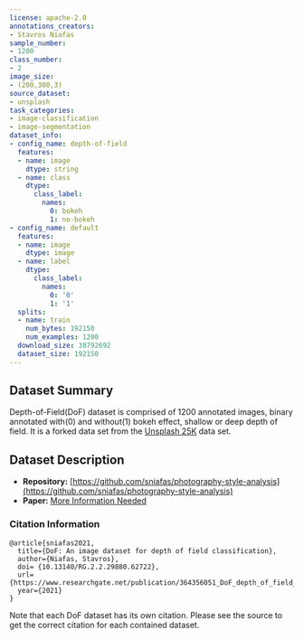 ```yaml
---
license: apache-2.0
annotations_creators:
- Stavros Niafas
sample_number:
- 1200
class_number:
- 2
image_size:
- (200,300,3)
source_dataset:
- unsplash
task_categories:
- image-classification
- image-segmentation
dataset_info:
- config_name: depth-of-field
  features:
  - name: image
    dtype: string
  - name: class
    dtype:
      class_label:
        names:
          0: bokeh
          1: no-bokeh
- config_name: default
  features:
  - name: image
    dtype: image
  - name: label
    dtype:
      class_label:
        names:
          0: '0'
          1: '1'
  splits:
  - name: train
    num_bytes: 192150
    num_examples: 1200
  download_size: 38792692
  dataset_size: 192150
---
```

## Dataset Summary

Depth-of-Field(DoF) dataset is comprised of 1200 annotated images, binary annotated with(0) and without(1) bokeh effect, shallow or deep depth of field. It is a forked data set from the [Unsplash 25K](https://github.com/unsplash/datasets) data set.

## Dataset Description

- **Repository:** [https://github.com/sniafas/photography-style-analysis](https://github.com/sniafas/photography-style-analysis)
- **Paper:** [More Information Needed](https://www.researchgate.net/publication/355917312_Photography_Style_Analysis_using_Machine_Learning)

### Citation Information
```
@article{sniafas2021,
  title={DoF: An image dataset for depth of field classification},
  author={Niafas, Stavros},
  doi= {10.13140/RG.2.2.29880.62722},
  url= {https://www.researchgate.net/publication/364356051_DoF_depth_of_field_datase}
  year={2021}
}
```
Note that each DoF dataset has its own citation. Please see the source to
get the correct citation for each contained dataset.